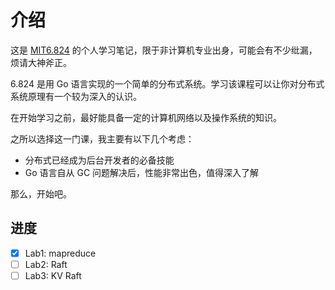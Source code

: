 # 介绍

这是 [MIT6.824](http://nil.csail.mit.edu/6.824/2017/index.html) 的个人学习笔记，限于非计算机专业出身，可能会有不少纰漏，烦请大神斧正。

6.824 是用 Go 语言实现的一个简单的分布式系统。学习该课程可以让你对分布式系统原理有一个较为深入的认识。

在开始学习之前，最好能具备一定的计算机网络以及操作系统的知识。

之所以选择这一门课，我主要有以下几个考虑：<br/>
* 分布式已经成为后台开发者的必备技能
* Go 语言自从 GC 问题解决后，性能非常出色，值得深入了解

那么，开始吧。

进度
---
- [x] Lab1: mapreduce
- [ ] Lab2: Raft
- [ ] Lab3: KV Raft
